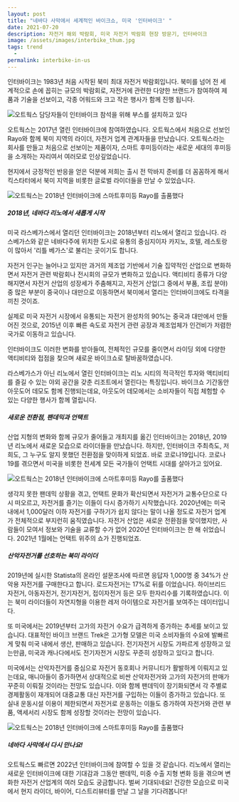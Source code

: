 ```yaml
---
layout: post
title: "네바다 사막에서 세계적인 바이크쇼, 미국 '인터바이크' "
date: 2021-07-20
description: 자전거 해외 박람회, 미국 자전거 박람회 현장 방문기, 인터바이크
image: /assets/images/interbike_thum.jpg
tags: trend
  - 
permalink: interbike-in-us
---
```


인터바이크는 1983년 처음 시작된 북미 최대 자전거 박람회입니다. 북미를 넘어 전 세계적으로 손에 꼽히는 규모의 박람회로, 자전거에 관련한 다양한 브랜드가 참여하여 제품과 기술을 선보이고, 각종 어워드와 크고 작은 행사가 함께 진행 됩니다. 

![오트웍스 담당자들이 인터바이크 참석을 위해 부스를 설치하고 있다](/assets/images/interbike_01.jpg)

오트웍스는 2017년 열린 인터바이크에 참여하였습니다. 오트웍스에서 처음으로 선보인 Rayo와 함께 북미 지역의 라이더, 자전거 업계 관계자들을 만났습니다. 오트웍스라는 회사를 만들고 처음으로 선보이는 제품이자, 스마트 후미등이라는 새로운 세대의 후미등을 소개하는 자리여서 여러모로 인상깊었습니다. 

현지에서 긍정적인 반응을 얻은 덕분에 저희는 출시 전 막바지 준비를 더 꼼꼼하게 해서 킥스타터에서 북미 지역을 비롯한 글로벌 라이더들을 만날 수 있었습니다.

![오트웍스는 2018년 인터바이크에 스마트후미등 Rayo를 출품했다](/assets/images/interbike_02.jpg)

##### 2018년, 네바다 리노에서 새롭게 시작
미국 라스베가스에서 열리던 인터바이크는 2018년부터 리노에서 열리고 있습니다. 라스베가스와 같은 네바다주에 위치한 도시로 유통의 중심지이자 카지노, 호텔, 레스토랑이 많아서 '리틀 베가스'로 불리는 곳이기도 합니다. 

자전거 인구는 늘어나고 있지만 과거의 제조업 기반에서 기술 집약적인 산업으로 변화하면서 자전거 관련 박람회나 전시회의 규모가 변화하고 있습니다. 액티비티 종류가 다양해지면서 자전거 산업의 성장세가 주춤해지고, 자전거 산업(그 중에서 부품, 조립 분야) 중 많은 부분이 중국이나 대만으로 이동하면서 북미에서 열리는 인터바이크에도 타격을 끼친 것이죠. 

실제로 미국 자전거 시장에서 유통되는 자전거 완성차의 90%는 중국과 대만에서 만들어진 것으로, 2015년 이후 빠른 속도로 자전거 관련 공장과 제조업체가 인건비가 저렴한 국가로 이동하고 있습니다. 

인터바이크도 이러한 변화를 받아들여, 전체적인 규모를 줄이면서 라이딩 외에 다양한 액티비티와 접점을 찾으며 새로운 바이크쇼로 탈바꿈하였습니다. 

라스베가스가 아닌 리노에서 열린 인터바이크는 리노 시티의 적극적인 투자와 액티비티를 즐길 수 있는 야외 공간을 갖춘 리조트에서 열린다는 특징입니다. 바이크쇼 기간동안 아웃도어 데모도 함께 진행되는데요, 아웃도어 데모에서는 소비자들이 직접 체험할 수 있는 다양한 행사가 함께 열립니다. 

##### 새로운 전환점, 팬데믹과 언택트
산업 지형의 변화와 함께 규모가 줄어들고 개최지를 옮긴 인터바이크는 2018년, 2019년 리노에서 새로운 모습으로 라이더들을 만났습니다. 하지만, 인터바이크 주최측도, 저희도, 그 누구도 알지 못했던 전환점을 맞이하게 되었죠. 바로 코로나19입니다. 코로나19를 겪으면서 미국을 비롯한 전세계 모든 국가들이 언택트 시대를 살아가고 있어요. 

![오트웍스는 2018년 인터바이크에 스마트후미등 Rayo를 출품했다](/assets/images/interbike_03.jpg)

생각지 못한 팬데믹 상황을 겪고, 언택트 문화가 확산되면서 자전거가 교통수단으로 다시 떠오르고, 자전거를 즐기는 이들이 다시 증가하기 시작했습니다. 2020년에는 미국 내에서 1,000달러 이하 자전거를 구하기가 쉽지 않다는 말이 나올 정도로 자전거 업계가 전체적으로 부지런히 움직였습니다. 자전거 산업은 새로운 전환점을 맞이했지만, 사람들이 모여서 정보와 기술을 교류할 수가 없어 2020년 인터바이크는 한 해 쉬었습니다. 2021년 1월에는 언택트 위주의 쇼가 진행되었죠.

##### 산악자전거를 선호하는 북미 라이더
2019년에 실시한 Statista의 온라인 설문조사에 따르면 응답자 1,000명 중 34%가 산악용 자전거를 구매한다고 합니다. 로드자전거는 17%로 뒤를 이었습니다. 하이브리드 자전거, 아동자전거, 전기자전거, 접이자전거 등은 모두 한자리수를 기록하였습니다. 이는 북미 라이더들이 자연지형을 이용한 레저 아이템으로 자전거를 보여주는 데이터입니다. 

또 미국에서는 2019년부터 고가의 자전거 수요가 급격하게 증가하는 추세를 보이고 있습니다. 대표적인 바이크 브랜드 Trek은 고가형 모델은 미국 소비자들의 수요에 발빠르게 맞춰 미국 내에서 생산, 판매하고 있습니다. 전기자전거 시장도 가파르게 성장하고 있는만큼, 미국과 캐나다에서도 전기자전거 시장도 꾸준히 성장하고 있다고 합니다.

미국에서는 산악자전거를 중심으로 자전거 동호회나 커뮤니티가 활발하게 이뤄지고 있는데요, 매니아들이 증가하면서 상대적으로 비싼 산악자전거와 고가의 자전거의 판매가 꾸준히 이뤄질 것이라는 전망도 있습니다. 이와 함께 팬데믹이 장기화되면서 각 주별로 경제활동이 재개되어 대중교통 대신 자전거를 구입하는 이들이 증가하고 있습니다. 또 실내 운동시설 이용이 제한되면서 자전거로 운동하는 이들도 증가하여 자전거와 관련 부품, 액세서리 시장도 함께 성장할 것이라는 전망이 있습니다. 

![오트웍스는 2018년 인터바이크에 스마트후미등 Rayo를 출품했다](/assets/images/interbike_04.jpg)

##### 네바다 사막에서 다시 만나요! 
오트웍스도 빠르면 2022년 인터바이크에 참여할 수 있을 것 같습니다. 리노에서 열리는 새로운 인터바이크에 대한 기대감과 그동안 팬데믹, 미중 수출 지형 변화 등을 겪으며 변화한 자전거 산업계의 여러 모습도 궁금합니다. 벌써 기대되네요! 건강한 모습으로 미국에서 현지 라이더, 바이어, 디스트리뷰터를 만날 그 날을 기다려봅니다!
